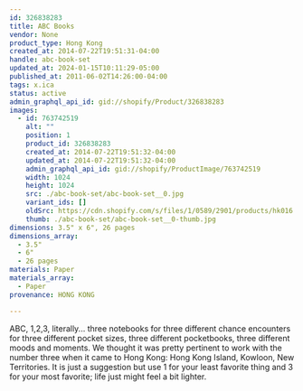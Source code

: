 ```yaml
---
id: 326838283
title: ABC Books
vendor: None
product_type: Hong Kong
created_at: 2014-07-22T19:51:31-04:00
handle: abc-book-set
updated_at: 2024-01-15T10:11:29-05:00
published_at: 2011-06-02T14:26:00-04:00
tags: x.ica
status: active
admin_graphql_api_id: gid://shopify/Product/326838283
images:
  - id: 763742519
    alt: ""
    position: 1
    product_id: 326838283
    created_at: 2014-07-22T19:51:32-04:00
    updated_at: 2014-07-22T19:51:32-04:00
    admin_graphql_api_id: gid://shopify/ProductImage/763742519
    width: 1024
    height: 1024
    src: ./abc-book-set/abc-book-set__0.jpg
    variant_ids: []
    oldSrc: https://cdn.shopify.com/s/files/1/0589/2901/products/hk016.jpeg?v=1406073092
    thumb: ./abc-book-set/abc-book-set__0-thumb.jpg
dimensions: 3.5" x 6", 26 pages
dimensions_array:
  - 3.5"
  - 6"
  - 26 pages
materials: Paper
materials_array:
  - Paper
provenance: HONG KONG

---
```


ABC, 1,2,3, literally... three notebooks for three different chance encounters for three different pocket sizes, three different pocketbooks, three different moods and moments. We thought it was pretty pertinent to work with the number three when it came to Hong Kong: Hong Kong Island, Kowloon, New Territories. It is just a suggestion but use 1 for your least favorite thing and 3 for your most favorite; life just might feel a bit lighter.